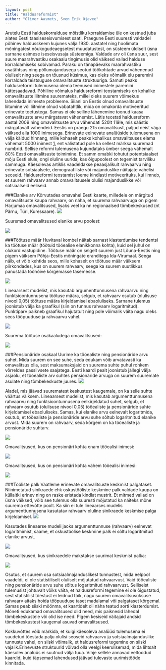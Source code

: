 ```yaml
---
layout: post
title: "Haldusreformist"
author: "Oliver Aasmets, Sven Erik Ojavee"
---
```


Arutelu Eesti halduskorralduse mõistliku korraldamise üle on kestnud juba alates Eesti taasiseseisvumisest saati. Praegune Eesti suuresti valdadel põhinev haldusskeem kujunes välja 1930. aastatel ning hoolimata mõningatest nõukogudeaegsetest muudatustest, on süsteem üldiselt üsna sarnane esimese iseseisvusaja süsteemiga. Valdade arv oli üsna suur, sest suure maarahvastiku osakaalu tingimusis olid väiksed vallad halduse korraldamiseks sobivamad. Paraku on tänapäevaks maarahvastiku osatähtsus ning põllumajandusega seotud töökohtade arvud vähenenud oluliselt ning seega on tõusnud küsimus, kas oleks võimalik elu paremini korraldada teistsuguse omavalitsuste struktuuriga. Samuti peaks haldusreformi tulemusena olema teenused inimestele paremini kättesaadavad. Põhiline võimalus haldusreformi teostamiseks on kohalike omavalitsuste liitmine suuremateks, millel oleks suurem võimekus lahendada inimeste probleeme.
Siiani on Eestis olnud omavalitsuste liitumine või liitmine olnud vabatahtlik, mida on omakorda motiveeritud erinevate toetustega. Samas ei ole selline lähenemine toonud kaasa omavalitsuste arvu märgatavat vähenemist. Lätis teostati haldusreform aastal 2009 ning omavalitsuste arvu vähendati 520lt 119le, mis säästis märgatavalt vahendeid. Eestis on praegu 215 omavalitsust, paljud neist väga väiksed alla 1000 inimesega. Erinevate eelnevate analüüside tulemusena on välja käidud hinnang, mille kohaselt peaks kohalikus omavalitsuses elama vähemalt 5000 inimest [1](http://www.postimees.ee/2976843/uhes-eesti-omavalitsuses-peaks-elama-vahemalt-5000-inimest), ent välistatud pole ka sellest märksa suuremad numbrid. Sellise reformi tulemusena kujundataks ümber seega vähemalt 80% Eesti omavalitsuste toimimine. Et samm omabki tohutut potentsiaalset mõju Eesti elule, ongi oluline uurida, kas õigupoolest on tegemist tarviliku sammuga.
Käesolevas artiklis vaadeldakse peaasjalikult rahvaarvu ning erinevate sotsiaalsete, demograafiliste või majanduslike näitajate vahelisi seoseid. Haldusreformi teostamist loeme kindlasti motiveerituks, kui ilmneb, et suurem rahvaarv annab omavalitsusele olulisi majanduslikke või sotsiaalseid eeliseid.

###Elanike arv
Kõrvutades omavahel Eesti kaarte, milledele on märgitud omavalitsuste kaupa rahvaarv, on näha, et suurema rahvaarvuga on pigem Harjumaa omavalitsused, lisaks veel ka nn regionaalsed tõmbekeskused (nt Pärnu, Türi, Kuressaare).
![](/images/elanikearv.png)

Suuremad omavalitsused elanike arvu poolest:

![](/images/elanikudtb.png)


###Töötuse määr
Huvitaval kombel näitab sarnast klasterdumise tendentsi ka töötuse määr (töötuid tööealise elanikkonna kohta), kuid sel juhul on olukord vastupidine. Töötuse määr on selgelt suurem just Lõuna-Eestis ning pigem väiksem Põhja-Eestis mõningate eranditega Ida-Virumaal. Seega näib, et võib kehtida seos, mille kohaselt on töötuse määr väiksem piirkondades, kus on suurem rahvaarv, seega ka suurem suutlikkus panustada tööhõive kõrgemasse tasemesse.

![](/images/tootuid.png)

Lineaarsest mudelist, mis kasutab argumenttunnusena rahvaarvu ning funktsioontunnusena töötuse määra, selgub, et rahvaarv osutub (olulisuse nivool 0,05) töötuse määra kirjeldamisel ebaoluliseks. Sarnane tulemus joonistub välja ka graafikul (siin on tunnus rahvaarv logaritmitud). Punktiparv paikneb graafikul hajutatult ning pole võimalik väita nagu oleks seos tööpuuduse ja rahvaarvu vahel.

![](/images/tootutesc.png)

Suurema töötuse osakaaludega omavalitsused:

![](/images/tootudtb.png)


###Pensionäride osakaal
Uurime ka tööealiste ning pensionäride arvu suhet. Mida suurem on see suhe, seda edukam võib arvatavasti ka omavalitsus olla, sest maksumaksjaid on suurema suhte puhul rohkem võrreldes passiivsete saajatega. Eesti kaardi pealt joonistub jällegi välja asjaolu, et tööealiste arv suhtes pensionäride arvuga on suurem suuremate asulate ning tõmbekeskuste juures.
![](/images/penskareid.png)

Aladel, mis jäävad suurematest keskustest kaugemale, on ka selle suhte väärtus väiksem. Lineaarsest mudelist, mis kasutab argumenttunnusena rahvaarvu ning funktsioontunnusena eelkirjeldatud suhet, selgub, et rahvaarv osutub (olulisuse nivool 0,05) tööealiste ja pensionäride suhte kirjeldamisel ebaoluliseks. Samas, kui elanike arvu eelnevalt logaritmida, osutub, et tööealiste ja pensionäride arvu suhe sõltub logaritmitud elanike arvust. Mida suurem on rahvaarv, seda kõrgem on ka tööealiste ja pensionäride suhtarv.

![](/images/pensisc.png)

Omavalitsused, kus on pensionäri kohta enam tööealisi inimesi:

![](/images/penskarid1tb.png)


Omavalitsused, kus on pensionäri kohta vähem tööealisi inimesi:

![](/images/penskarid2tb.png)


###Tööliste palk
Vaatleme erinevate omavalitsuste keskmist palgataset. Niinimetatud sinikraede ehk oskustööliste keskmine palk valdade kaupa on küllaltki erinev ning on raske eristada kindlat mustrit. Et mitmed vallad on üsna väiksed, võib see tulemus olla suuresti mõjutatud ka näiteks mõne suurema ettevõtte poolt. Ka siin ei tule lineaarses mudelis argumenttunnusena kasutatav rahvaarv oluline sinikraede keskmise palga kirjeldamisel.
![](/images/sinikraed.png)

Kasutades lineaarse mudeli jaoks argumenttunnuse (rahvaarv) eelnevat logaritmimist, saame, et oskustöölise keskmine palk ei sõltu logaritmitud elanike arvust. 

![](/images/sinisc.png)

Omavalitsused, kus sinikraedele makstakse suurimat keskmist palka:

![](/images/sinikraedtb.png)


Osutus, et suurem osa sotsiaalmajanduslikest tunnustest, mida eelpool vaadeldi, ei ole statistiliselt oluliselt mõjutatud rahvaarvust. Vaid tööealiste ning pensionäride arvu suhe sõltus logaritmitud rahvaarvust. Selliseist tulemusist johtuvalt võiks väita, et haldusreformi tegemine ei ole õigustatud, sest statistilist tõestust ei leidnud tõik, nagu suurem omavalitsusüksuse rahvaarv aitaks hoida tööpuuduse taset madalamal või palgataset kõrgemal. Samas peab siiski möönma, et kaartidelt oli näha teatud sorti klasterdumist. Mõneti edukamad omavalitsused olid need, mis paiknesid lähedal tõmbekeskustele või olid ise need. Pigem kesiseid näitajaid andsid tõmbekeskustest kaugemal asuvad omavalitsused.

Kokkuvõttes võib märkida, et kuigi käesoleva analüüsi tulemusena ei suudetud tõestada palju olulisi seoseid rahvaarvu ja sotsiaalmajanduslike tunnuste vahel, on siiski võimalik, et haldusreformi tegemine on siiski vajalik.Erinevuste struktuurid võivad olla veelgi keerulisemad, mida lihtsalt käesolev analüüs ei suutnud välja tuua. Vihje sellele annavad eeltoodud kaardid, kuid täpsemad lahendused jäävad tulevaste uurimistööde kinnitada.